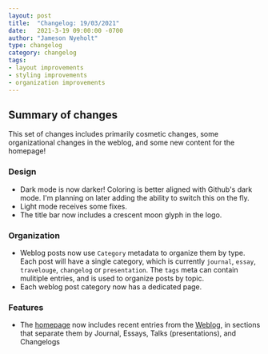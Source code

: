```yaml
---
layout: post
title:  "Changelog: 19/03/2021"
date:   2021-3-19 09:00:00 -0700
author: "Jameson Nyeholt"
type: changelog
category: changelog
tags:
- layout improvements
- styling improvements
- organization improvements
---
```


## Summary of changes

This set of changes includes primarily cosmetic changes, some organizational changes in the weblog, and some new content for the homepage!

### Design
* Dark mode is now darker!  Coloring is better aligned with Github's dark mode.  I'm planning on later adding the ability to switch this on the fly.
* Light mode receives some fixes.
* The title bar now includes a crescent moon glyph in the logo.

### Organization
* Weblog posts now use `Category` metadata to organize them by type.  Each post will have a single category, which is currently `journal`, `essay`, `travelouge`, `changelog` or `presentation`.  The `tags` meta can contain mulitiple entries, and is used to organize posts by topic.
* Each weblog post category now has a dedicated page.

### Features
* The [homepage](/) now includes recent entries from the [Weblog](/weblog), in sections that separate them by Journal, Essays, Talks (presentations), and Changelogs
  
